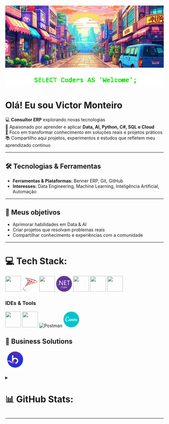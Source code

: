 ![Banner do Projeto](assets/lofiimage.jpg)

<p align="center">
  <img src="assets/welcome-wordeffect.gif" alt="Matrix Welcome">
</p>

# Olá! Eu sou Victor Monteiro

💻 **Consultor ERP** explorando novas tecnologias  
🌱 Apaixonado por aprender e aplicar **Data, AI, Python, C#, SQL e Cloud**  
🚀 Foco em transformar conhecimento em soluções reais e projetos práticos  
📚 Compartilho aqui projetos, experimentos e estudos que refletem meu aprendizado contínuo  

---

## 🛠 Tecnologias & Ferramentas 
- **Ferramentas & Plataformas:** Benner ERP, Git, GitHub  
- **Interesses:** Data Engineering, Machine Learning, Inteligência Artificial, Automação  

---

## 📌 Meus objetivos
- Aprimorar habilidades em Data & AI  
- Criar projetos que resolvam problemas reais  
- Compartilhar conhecimento e experiências com a comunidade  
---

# 💻 Tech Stack:

<div align="left">
  <img src="https://cdn.jsdelivr.net/gh/devicons/devicon/icons/csharp/csharp-original.svg" width="50" height="50"/>
  <img src="https://raw.githubusercontent.com/devicons/devicon/master/icons/microsoftsqlserver/microsoftsqlserver-original.svg" alt="SQL Server" width="50" height="50"/>
  <img src="https://cdn.jsdelivr.net/gh/devicons/devicon/icons/python/python-original.svg" width="50" height="50"/>
  <img src="https://raw.githubusercontent.com/devicons/devicon/master/icons/dotnetcore/dotnetcore-original.svg" alt="dotnet" width="50" height="50"/>
  <img src="https://upload.wikimedia.org/wikipedia/commons/4/40/VB.NET_Logo.svg" width="50" height="50"/>
  <img src="https://cdn.jsdelivr.net/gh/devicons/devicon/icons/git/git-original.svg" width="50" height="50"/>
  <img src="https://cdn.jsdelivr.net/gh/devicons/devicon/icons/oracle/oracle-original.svg" width="50" height="50"/>
</div>

### IDEs & Tools  
<p align="left">
  <img src="https://cdn.jsdelivr.net/gh/devicons/devicon/icons/visualstudio/visualstudio-original.svg" width="50" height="50"/>
  <img src="https://cdn.jsdelivr.net/gh/devicons/devicon/icons/vscode/vscode-original.svg" width="50" height="50"/>
  <img src="https://www.vectorlogo.zone/logos/getpostman/getpostman-icon.svg" title="Postman"  alt="Postman" width="50" height="50"/>
  <img src="https://raw.githubusercontent.com/devicons/devicon/master/icons/canva/canva-original.svg" alt="Canva" width="50" height="50"/>
</p>

## 🧠 Business Solutions
<p align="left">
  <a href="https://www.benner.com.br/">
    <img src="assets/BennerLogo.png" alt="BennerLogo" width="60" height="60"/>
  </a>
</p>

<!--
<details>
<summary><h1>📊 <b>GitHub Stats:</b></h1></summary>
  <p align="left">
    <img src="https://github-readme-stats.vercel.app/api?username=victoroscar30&theme=blue_navy&hide_border=true&include_all_commits=false&count_private=false" alt="GitHub Stats" />
    <img src="https://nirzak-streak-stats.vercel.app/?user=victoroscar30&theme=blue_navy&hide_border=true" alt="GitHub Streak" />
    <img src="https://github-readme-stats.vercel.app/api/top-langs/?username=victoroscar30&theme=blue_navy&hide_border=true&include_all_commits=false&count_private=false&layout=compact" alt="Top Languages" />
  </p>
</details>
I´m still deciding
-->

<details>
<summary><h1>📊 <b>GitHub Stats:</b></h1></summary>

<table align="center">
  <tr>
    <td>
      <img src="https://github-readme-stats.vercel.app/api?username=victoroscar30&theme=blue_navy&hide_border=true&include_all_commits=false&count_private=false&rank_icon=github" alt="GitHub Stats" />
    </td>
    <td>
      <img src="https://github-readme-stats.vercel.app/api/top-langs/?username=victoroscar30&theme=blue_navy&hide_border=true&include_all_commits=false&count_private=false&layout=compact" alt="Top Languages" />
    </td>
  </tr>
  <tr>
    <td colspan="2" align="center">
      <img src="https://nirzak-streak-stats.vercel.app/?user=victoroscar30&theme=blue_navy&hide_border=true" alt="GitHub Streak" />
    </td>
  </tr>
</table>

</details>





---
<!-- Proudly created with GPRM ( https://gprm.itsvg.in ) -->
<!-- I really had a lot of inspiration here: (https://dev.to/supritha/how-to-have-an-awesome-github-profile-1969) --> 
